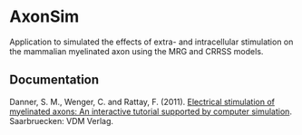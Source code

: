 # AxonSim
Application to simulated the effects of extra- and intracellular stimulation on the mammalian myelinated axon using the MRG and CRRSS models.

## Documentation
Danner, S. M., Wenger, C. and Rattay, F. (2011). [Electrical stimulation of myelinated axons: An interactive tutorial supported by computer simulation](doc/Danner-Wenger-Rattay-2011-VDM.pdf). Saarbruecken: VDM Verlag. 
